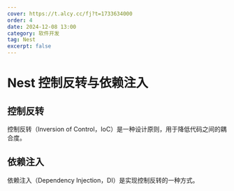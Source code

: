 ```yaml
---
cover: https://t.alcy.cc/fj?t=1733634000
order: 4
date: 2024-12-08 13:00
category: 软件开发
tag: Nest
excerpt: false
---
```


# Nest 控制反转与依赖注入

## 控制反转

控制反转（Inversion of Control，IoC）是一种设计原则，用于降低代码之间的耦合度。

## 依赖注入

依赖注入（Dependency Injection，DI）是实现控制反转的一种方式。